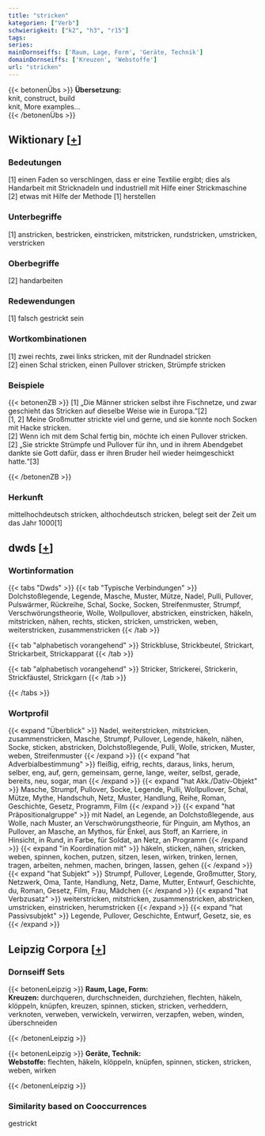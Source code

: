 ```yaml
---
title: "stricken"
kategorien: ["Verb"]
schwierigkeit: ["k2", "h3", "r15"]
tags:
series:
mainDornseiffs: ['Raum, Lage, Form', 'Geräte, Technik']
domainDornseiffs: ['Kreuzen', 'Webstoffe']
url: "stricken"
---
```


{{< betonenÜbs >}}
**Übersetzung:**  
knit, construct, build  
knit, More examples...  
{{< /betonenÜbs >}}

## Wiktionary [[+](https://de.wiktionary.org/wiki/stricken)]

### Bedeutungen
[1] einen Faden so verschlingen, dass er eine Textilie ergibt; dies als Handarbeit mit Stricknadeln und industriell mit Hilfe einer Strickmaschine  
[2] etwas mit Hilfe der Methode [1] herstellen  

### Unterbegriffe
[1] anstricken, bestricken, einstricken, mitstricken, rundstricken, umstricken, verstricken  

### Oberbegriffe
[2] handarbeiten  

### Redewendungen
[1] falsch gestrickt sein  

### Wortkombinationen
[1] zwei rechts, zwei links stricken, mit der Rundnadel stricken  
[2] einen Schal stricken, einen Pullover stricken, Strümpfe stricken  

### Beispiele
{{< betonenZB >}}
[1] „Die Männer stricken selbst ihre Fischnetze, und zwar geschieht das Stricken auf dieselbe Weise wie in Europa.“[2]  
[1, 2] Meine Großmutter strickte viel und gerne, und sie konnte noch Socken mit Hacke stricken.  
[2] Wenn ich mit dem Schal fertig bin, möchte ich einen Pullover stricken.  
[2] „Sie strickte Strümpfe und Pullover für ihn, und in ihrem Abendgebet dankte sie Gott dafür, dass er ihren Bruder heil wieder heimgeschickt hatte.“[3]  

{{< /betonenZB >}}
### Herkunft
mittelhochdeutsch stricken, althochdeutsch stricken, belegt seit der Zeit um das Jahr 1000[1]  



## dwds [[+](https://www.dwds.de/wb/stricken)]

### Wortinformation
{{< tabs "Dwds" >}}
{{< tab "Typische Verbindungen" >}}
Dolchstoßlegende, Legende, Masche, Muster, Mütze, Nadel, Pulli, Pullover, Pulswärmer, Rückreihe, Schal, Socke, Socken, Streifenmuster, Strumpf, Verschwörungstheorie, Wolle, Wollpullover, abstricken, einstricken, häkeln, mitstricken, nähen, rechts, sticken, stricken, umstricken, weben, weiterstricken, zusammenstricken
{{< /tab >}}

{{< tab "alphabetisch vorangehend" >}}
Strickbluse, Strickbeutel, Strickart, Strickarbeit, Strickapparat
{{< /tab >}}

{{< tab "alphabetisch vorangehend" >}}
Stricker, Strickerei, Strickerin, Strickfäustel, Strickgarn
{{< /tab >}}

{{< /tabs >}}

### Wortprofil
{{< expand "Überblick" >}} Nadel, weiterstricken, mitstricken, zusammenstricken, Masche, Strumpf, Pullover, Legende, häkeln, nähen, Socke, sticken, abstricken, Dolchstoßlegende, Pulli, Wolle, stricken, Muster, weben, Streifenmuster {{< /expand >}}
{{< expand "hat Adverbialbestimmung" >}} fleißig, eifrig, rechts, daraus, links, herum, selber, eng, auf, gern, gemeinsam, gerne, lange, weiter, selbst, gerade, bereits, neu, sogar, man {{< /expand >}}
{{< expand "hat Akk./Dativ-Objekt" >}} Masche, Strumpf, Pullover, Socke, Legende, Pulli, Wollpullover, Schal, Mütze, Mythe, Handschuh, Netz, Muster, Handlung, Reihe, Roman, Geschichte, Gesetz, Programm, Film {{< /expand >}}
{{< expand "hat Präpositionalgruppe" >}} mit Nadel, an Legende, an Dolchstoßlegende, aus Wolle, nach Muster, an Verschwörungstheorie, für Pinguin, am Mythos, an Pullover, an Masche, an Mythos, für Enkel, aus Stoff, an Karriere, in Hinsicht, in Rund, in Farbe, für Soldat, an Netz, an Programm {{< /expand >}}
{{< expand "in Koordination mit" >}} häkeln, sticken, nähen, stricken, weben, spinnen, kochen, putzen, sitzen, lesen, wirken, trinken, lernen, tragen, arbeiten, nehmen, machen, bringen, lassen, gehen {{< /expand >}}
{{< expand "hat Subjekt" >}} Strumpf, Pullover, Legende, Großmutter, Story, Netzwerk, Oma, Tante, Handlung, Netz, Dame, Mutter, Entwurf, Geschichte, du, Roman, Gesetz, Film, Frau, Mädchen {{< /expand >}}
{{< expand "hat Verbzusatz" >}} weiterstricken, mitstricken, zusammenstricken, abstricken, umstricken, einstricken, herumstricken {{< /expand >}}
{{< expand "hat Passivsubjekt" >}} Legende, Pullover, Geschichte, Entwurf, Gesetz, sie, es {{< /expand >}}

## Leipzig Corpora [[+](https://corpora.uni-leipzig.de/en/res?word=stricken&corpusId=deu_newscrawl-public_2018)]

### Dornseiff Sets
{{< betonenLeipzig >}}
**Raum, Lage, Form:**  
**Kreuzen:** durchqueren, durchschneiden, durchziehen, flechten, häkeln, klöppeln, knüpfen, kreuzen, spinnen, sticken, stricken, verheddern, verknoten, verweben, verwickeln, verwirren, verzapfen, weben, winden, überschneiden  

{{< /betonenLeipzig >}}


{{< betonenLeipzig >}}
**Geräte, Technik:**  
**Webstoffe:** flechten, häkeln, klöppeln, knüpfen, spinnen, sticken, stricken, weben, wirken  

{{< /betonenLeipzig >}}

### Similarity based on Cooccurrences
gestrickt

